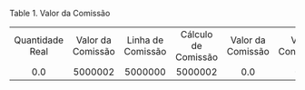 <div id="d159119e1" class="table">

<div class="table-title">

Table 1. Valor da
Comissão

</div>

<div class="table-contents">

|                 |                   |                   |                     |                   |                  |
| :-------------: | :---------------: | :---------------: | :-----------------: | :---------------: | :--------------: |
| Quantidade Real | Valor da Comissão | Linha de Comissão | Cálculo de Comissão | Valor da Comissão | Valor Convertido |
|       0.0       |      5000002      |      5000000      |       5000002       |        0.0        |       0.0        |

</div>

</div>
